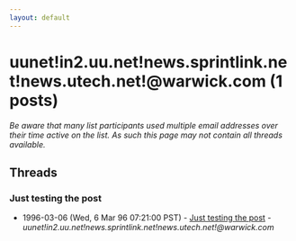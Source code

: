 ```yaml
---
layout: default
---
```


# uunet!in2.uu.net!news.sprintlink.net!news.utech.net!@warwick.com (1 posts)

_Be aware that many list participants used multiple email addresses over their time active on the list. As such this page may not contain all threads available._

## Threads

### Just testing the post
+ 1996-03-06 (Wed, 6 Mar 96 07:21:00 PST) - [Just testing the post](/archive/1996/03/39033192041d8e6250b7cb72e0e43630670ee6a4c1b04656985868288e294dc8) - _uunet!in2.uu.net!news.sprintlink.net!news.utech.net!@warwick.com_

